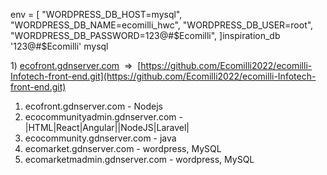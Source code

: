 
env = [
    "WORDPRESS_DB_HOST=mysql",
    "WORDPRESS_DB_NAME=ecomilli_hwc",
    "WORDPRESS_DB_USER=root",
    "WORDPRESS_DB_PASSWORD=123@#$Ecomilli",
  ]inspiration_db
'123@#$Ecomilli'
mysql



1) [ecofront.gdnserver.com](https://ecofront.gdnserver.com/)  =>  [https://github.com/Ecomilli2022/ecomilli-Infotech-front-end.git](https://github.com/Ecomilli2022/ecomilli-Infotech-front-end.git)



1)  ecofront.gdnserver.com - Nodejs
2) ecocommunityadmin.gdnserver.com - |HTML|React|Angular||NodeJS|Laravel|
3) ecocommunity.gdnserver.com -  java
4) ecomarket.gdnserver.com - wordpress, MySQL
5) ecomarketmadmin.gdnserver.com -  wordpress, MySQL
